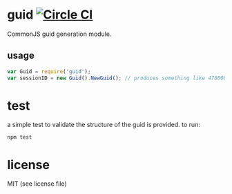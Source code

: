 # guid [![Circle CI](https://circleci.com/gh/streamrail/guid.svg?style=svg)](https://circleci.com/gh/streamrail/guid)

CommonJS guid generation module. 

## usage

```javascript
var Guid = require('guid');
var sessionID = new Guid().NewGuid(); // produces something like 47000834-9b80-6dc9-8384-8fa0f04b0176
```

# test

a simple test to validate the structure of the guid is provided. to run:

```
npm test
```

# license 
MIT (see license file)